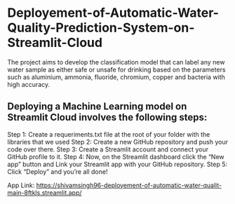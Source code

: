 # Deployement-of-Automatic-Water-Quality-Prediction-System-on-Streamlit-Cloud
 The project aims to develop  the classification model that can label any new water sample as either safe or unsafe for  drinking based on the parameters such as aluminium, ammonia, fluoride, chromium, copper  and bacteria with high accuracy.


## Deploying a Machine Learning model on Streamlit Cloud involves the following steps:
Step 1: Create a requeriments.txt file at the root of your folder with the libraries that we used
Step 2: Create a new GitHub repository and push your code over there.
Step 3: Create a Streamlit account and connect your GitHub profile to it.
Step 4: Now, on the Streamlit dashboard click the “New app” button and Link your Streamlit app with your GitHub repository.
Step 5: Click “Deploy” and you’re all done!

App Link: https://shivamsingh96-deployement-of-automatic-water-qualit-main-8ftkls.streamlit.app/
